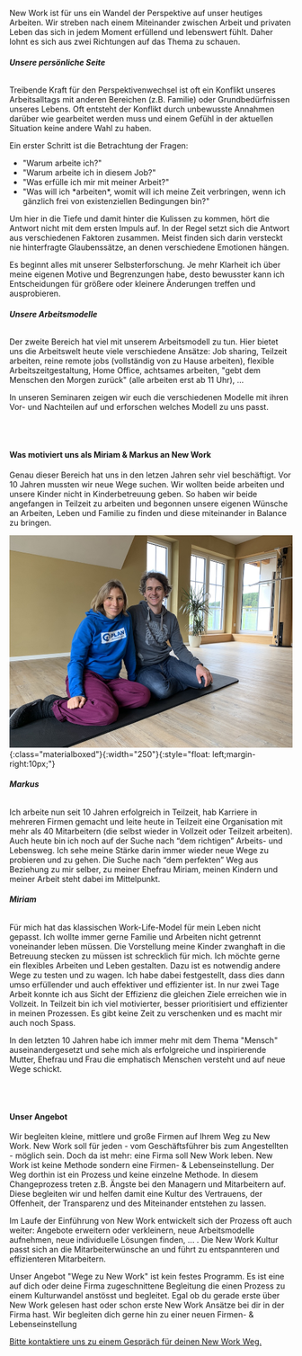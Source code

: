 New Work ist für uns ein Wandel der Perspektive auf unser heutiges Arbeiten. Wir streben nach einem Miteinander zwischen Arbeit und privaten Leben das sich in jedem Moment erfüllend und lebenswert fühlt. Daher lohnt es sich aus zwei Richtungen auf das Thema zu schauen.


###### **Unsere persönliche Seite**
Treibende Kraft für den Perspektivenwechsel ist oft ein Konflikt unseres Arbeitsalltags mit anderen Bereichen (z.B. Familie) oder Grundbedürfnissen unseres Lebens. Oft entsteht der Konflikt durch unbewusste Annahmen darüber wie gearbeitet werden muss und einem Gefühl in der aktuellen Situation keine andere Wahl zu haben.

Ein erster Schritt ist die Betrachtung der Fragen:
<ul>
  <li style="list-style-type:disc;">"Warum arbeite ich?"</li>
  <li style="list-style-type:disc;">"Warum arbeite ich in diesem Job?"</li>
  <li style="list-style-type:disc;">"Was erfülle ich mir mit meiner Arbeit?"</li>
  <li style="list-style-type:disc;">"Was will ich *arbeiten*, womit will ich meine Zeit verbringen, wenn ich gänzlich frei von existenziellen Bedingungen bin?"</li>
</ul>

Um hier in die Tiefe und damit hinter die Kulissen zu kommen, hört die Antwort nicht mit dem ersten Impuls auf. In der Regel setzt sich die Antwort aus verschiedenen Faktoren zusammen. Meist finden sich darin versteckt nie hinterfragte Glaubenssätze, an denen verschiedene Emotionen hängen.

Es beginnt alles mit unserer Selbsterforschung. Je mehr Klarheit ich über meine eigenen Motive und Begrenzungen habe, desto bewusster kann ich Entscheidungen für größere oder kleinere Änderungen treffen und ausprobieren.


###### **Unsere Arbeitsmodelle**
Der zweite Bereich hat viel mit unserem Arbeitsmodell zu tun. Hier bietet uns die Arbeitswelt heute viele verschiedene Ansätze: Job sharing, Teilzeit arbeiten, reine remote jobs (vollständig von zu Hause arbeiten), flexible Arbeitszeitgestaltung, Home Office, achtsames arbeiten, "gebt dem Menschen den Morgen zurück" (alle arbeiten erst ab 11 Uhr), ...

In unseren Seminaren zeigen wir euch die verschiedenen Modelle mit ihren Vor- und Nachteilen auf und erforschen welches Modell zu uns passt.



<br><br>
#### Was motiviert uns als Miriam & Markus an New Work
Genau dieser Bereich hat uns in den letzen Jahren sehr viel beschäftigt. Vor 10 Jahren mussten wir neue Wege suchen. Wir wollten beide arbeiten und unsere Kinder nicht in Kinderbetreuung geben. So haben wir beide angefangen in Teilzeit zu arbeiten und begonnen unsere eigenen Wünsche an Arbeiten, Leben und Familie zu finden und diese miteinander in Balance zu bringen.

![Miriam_Markus](/assets/images/miri_markus.JPG){:class="materialboxed"}{:width="250"}{:style="float: left;margin-right:10px;"}

###### **Markus**
Ich arbeite nun seit 10 Jahren erfolgreich in Teilzeit, hab Karriere in mehreren Firmen gemacht und leite heute in Teilzeit eine Organisation mit mehr als 40 Mitarbeitern (die selbst wieder in Vollzeit oder Teilzeit arbeiten). Auch heute bin ich noch auf der Suche nach “dem richtigen” Arbeits- und Lebensweg. Ich sehe meine Stärke darin immer wieder neue Wege zu probieren und zu gehen. Die Suche nach “dem perfekten” Weg aus Beziehung zu mir selber, zu meiner Ehefrau Miriam, meinen Kindern und meiner Arbeit steht dabei im Mittelpunkt.

###### **Miriam**
Für mich hat das klassischen Work-Life-Model für mein Leben nicht gepasst. Ich wollte immer gerne Familie und Arbeiten nicht getrennt voneinander leben müssen. Die Vorstellung meine Kinder zwanghaft in die Betreuung stecken zu müssen ist schrecklich für mich. Ich möchte gerne ein flexibles Arbeiten und Leben gestalten. Dazu ist es notwendig andere Wege zu testen und zu wagen. Ich habe dabei festgestellt, dass dies dann umso erfüllender und auch effektiver und effizienter ist. In nur zwei Tage Arbeit konnte ich aus Sicht der Effizienz die gleichen Ziele erreichen wie in Vollzeit. In Teilzeit bin ich viel motivierter, besser prioritisiert und effizienter in meinen Prozessen. Es gibt keine Zeit zu verschenken und es macht mir auch noch Spass.

In den letzten 10 Jahren habe ich immer mehr mit dem Thema "Mensch" auseinandergesetzt und sehe mich als erfolgreiche und inspirierende Mutter, Ehefrau und Frau die emphatisch Menschen versteht und auf neue Wege schickt.



<br><br>
#### Unser Angebot
Wir begleiten kleine, mittlere und große Firmen auf Ihrem Weg zu New Work. New Work soll für jeden - vom Geschäftsführer bis zum Angestellten - möglich sein. Doch da ist mehr: eine Firma soll New Work leben. New Work ist keine Methode sondern eine Firmen- & Lebenseinstellung. Der Weg dorthin ist ein Prozess und keine einzelne Methode. In diesem Changeprozess treten z.B. Ängste bei den Managern und Mitarbeitern auf. Diese begleiten wir und helfen damit eine Kultur des Vertrauens, der Offenheit, der Transparenz und des Miteinander entstehen zu lassen.

Im Laufe der Einführung von New Work entwickelt sich der Prozess oft auch weiter: Angebote erweitern oder verkleinern, neue Arbeitsmodelle aufnehmen, neue individuelle Lösungen finden, ... . Die New Work Kultur passt sich an die Mitarbeiterwünsche an und führt zu entspannteren und effizienteren Mitarbeitern.

Unser Angebot "Wege zu New Work" ist kein festes Programm. Es ist eine auf dich oder deine Firma zugeschnittene Begleitung die einen Prozess zu einem Kulturwandel anstösst und  begleitet. Egal ob du gerade erste über New Work gelesen hast oder schon erste New Work Ansätze bei dir in der Firma hast. Wir begleiten dich gerne hin zu einer neuen Firmen- & Lebenseinstellung

<a class="waves-effect waves-light btn-large" href="mailto:familientransformation@gmail.com" target="blank">Bitte kontaktiere uns zu einem Gespräch für deinen New Work Weg.</a>

<!--
New work is a change in perspective:

Going from the need of a balance between work and life to living work as well as life.
It is a process from the inside out.

At the moment on a dual basis it seems that work in the one side and life the other

New work means the process in which  you hold the tension of seeing life and work as one.

By doing this you will experience extreme emotions since unifyi two seemingly contrary poles feels at least challenging if not impossible.

But in this space lays possibility

-->
